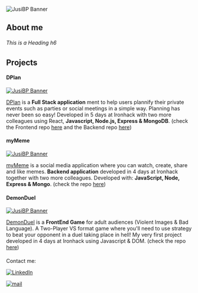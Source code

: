 ![JusiBP Banner](../main/JB_BANNER.png)


## About me
###### This is a Heading h6

## Projects
#### DPlan
[![JusiBP Banner](../main/DPlan.png)](https://famous-brioche-240d75.netlify.app/login)

[DPlan](https://famous-brioche-240d75.netlify.app/login) is a **Full Stack application** ment to help users plannify their private events such as parties or social meetings in a simple way. Planning has never been so easy!
Developed in 5 days at Ironhack with two more colleagues using React, **Javascript, Node.js, Express & MongoDB**. (check the Frontend repo [here](https://github.com/PmplCode/DPlan-front) and the Backend repo [here](https://github.com/PmplCode/DPlan-back))


#### myMeme
[![JusiBP Banner](../main/myMeme.png)](https://mymemevintage.herokuapp.com/)

[myMeme](https://mymemevintage.herokuapp.com/) is a social media application where you can watch, create, share and like memes. **Backend application** developed in 4 days at Ironhack together with two more colleagues.
Developed with: **JavaScript, Node, Express & Mongo**. (check the repo [here](https://github.com/JusiBP/myMeme))

#### DemonDuel
[![JusiBP Banner](../main/DDuel.png)](https://jusibp.github.io/DemonDuel_Game/)

[DemonDuel](https://jusibp.github.io/DemonDuel_Game/) is a **FrontEnd Game** for adult audiences (Violent Images & Bad Language). A Two-Player VS format game where you'll need to use strategy to beat your opponent in a duel taking place in hell!
My very first project developed in 4 days at Ironhack using Javascript & DOM. (check the repo [here](https://github.com/JusiBP/DemonDuel_Game))

####

Contact me:

[![LinkedIn](https://img.shields.io/badge/LinkedIn-0077B5?style=for-the-badge&logo=linkedin&logoColor=white)](https://linkedin.com/in/josepbp)

[![mail](https://img.shields.io/badge/Gmail-D14836?style=for-the-badge&logo=gmail&logoColor=white)](josepbardesp@gmail.com)
